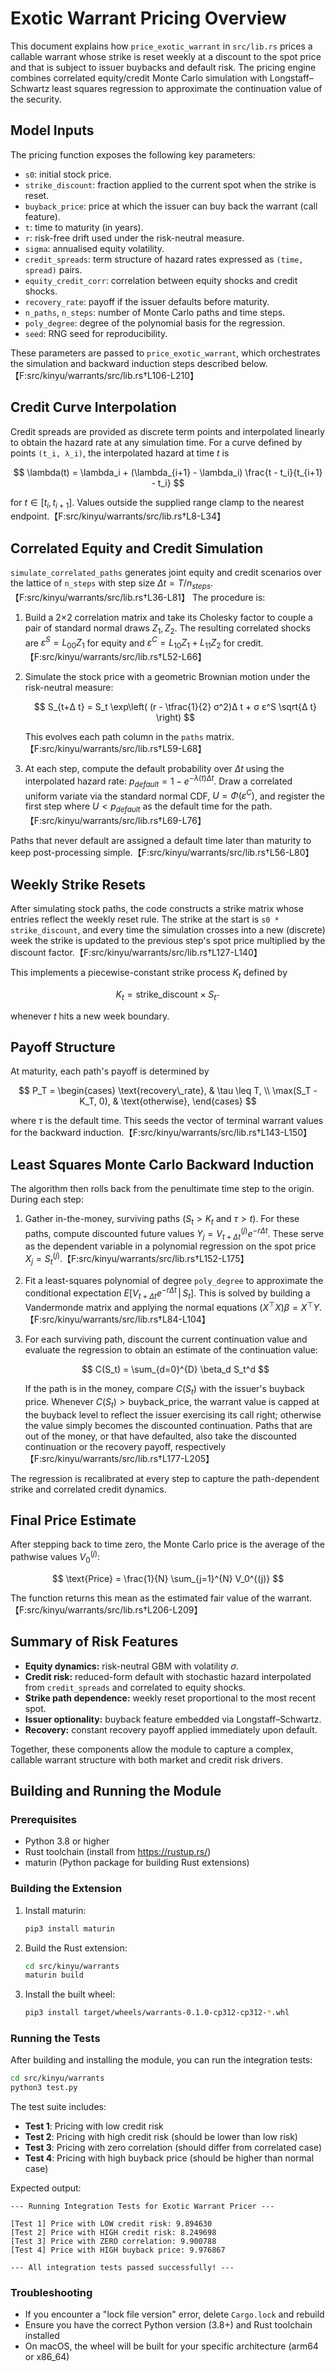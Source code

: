 # Exotic Warrant Pricing Overview

This document explains how `price_exotic_warrant` in `src/lib.rs` prices a callable
warrant whose strike is reset weekly at a discount to the spot price and that is
subject to issuer buybacks and default risk. The pricing engine combines
correlated equity/credit Monte Carlo simulation with Longstaff–Schwartz least
squares regression to approximate the continuation value of the security.

## Model Inputs

The pricing function exposes the following key parameters:

- `s0`: initial stock price.
- `strike_discount`: fraction applied to the current spot when the strike is reset.
- `buyback_price`: price at which the issuer can buy back the warrant (call feature).
- `t`: time to maturity (in years).
- `r`: risk-free drift used under the risk-neutral measure.
- `sigma`: annualised equity volatility.
- `credit_spreads`: term structure of hazard rates expressed as `(time, spread)` pairs.
- `equity_credit_corr`: correlation between equity shocks and credit shocks.
- `recovery_rate`: payoff if the issuer defaults before maturity.
- `n_paths`, `n_steps`: number of Monte Carlo paths and time steps.
- `poly_degree`: degree of the polynomial basis for the regression.
- `seed`: RNG seed for reproducibility.

These parameters are passed to `price_exotic_warrant`, which orchestrates the
simulation and backward induction steps described below.【F:src/kinyu/warrants/src/lib.rs†L106-L210】

## Credit Curve Interpolation

Credit spreads are provided as discrete term points and interpolated linearly to
obtain the hazard rate at any simulation time. For a curve defined by points
`(t_i, λ_i)`, the interpolated hazard at time $t$ is

$$
\lambda(t) = \lambda_i + (\lambda_{i+1} - \lambda_i) \frac{t - t_i}{t_{i+1} - t_i}
$$

for $t \in [t_i, t_{i+1}]$. Values outside the supplied range clamp to the
nearest endpoint.【F:src/kinyu/warrants/src/lib.rs†L8-L34】

## Correlated Equity and Credit Simulation

`simulate_correlated_paths` generates joint equity and credit scenarios over the
lattice of `n_steps` with step size $\Delta t = T / n_{steps}$.【F:src/kinyu/warrants/src/lib.rs†L36-L81】 The procedure is:

1. Build a 2×2 correlation matrix and take its Cholesky factor to couple a pair
   of standard normal draws $Z_1, Z_2$. The resulting correlated shocks are
   $ε^S = L_{00} Z_1$ for equity and $ε^C = L_{10} Z_1 + L_{11} Z_2$ for credit.【F:src/kinyu/warrants/src/lib.rs†L52-L66】
2. Simulate the stock price with a geometric Brownian motion under the
   risk-neutral measure:

   $$
   S_{t+Δ t} = S_t \exp\left( (r - \tfrac{1}{2} σ^2)Δ t + σ ε^S \sqrt{Δ t} \right)
   $$

   This evolves each path column in the `paths` matrix.【F:src/kinyu/warrants/src/lib.rs†L59-L68】
3. At each step, compute the default probability over $Δ t$ using the
   interpolated hazard rate: $p_{default} = 1 - e^{-λ(t) Δ t}$. Draw a
   correlated uniform variate via the standard normal CDF, $U = Φ(ε^C)$, and
   register the first step where $U < p_{default}$ as the default time for the path.【F:src/kinyu/warrants/src/lib.rs†L69-L76】

Paths that never default are assigned a default time later than maturity to keep
post-processing simple.【F:src/kinyu/warrants/src/lib.rs†L56-L80】

## Weekly Strike Resets

After simulating stock paths, the code constructs a strike matrix whose entries
reflect the weekly reset rule. The strike at the start is `s0 * strike_discount`,
and every time the simulation crosses into a new (discrete) week the strike is
updated to the previous step's spot price multiplied by the discount factor.【F:src/kinyu/warrants/src/lib.rs†L127-L140】

This implements a piecewise-constant strike process $K_t$ defined by

$$
K_t = \text{strike\_discount} \times S_{t^-}
$$

whenever $t$ hits a new week boundary.

## Payoff Structure

At maturity, each path's payoff is determined by

$$
P_T = 
\begin{cases}
\text{recovery\_rate}, & \tau \leq T, \\
\max(S_T - K_T, 0), & \text{otherwise},
\end{cases}
$$

where $\tau$ is the default time. This seeds the vector of terminal warrant
values for the backward induction.【F:src/kinyu/warrants/src/lib.rs†L143-L150】

## Least Squares Monte Carlo Backward Induction

The algorithm then rolls back from the penultimate time step to the origin.
During each step:

1. Gather in-the-money, surviving paths ($S_t > K_t$ and $\tau > t$). For
   these paths, compute discounted future values $Y_j = V_{t+Δ t}^{(j)} e^{-r Δ t}$.
   These serve as the dependent variable in a polynomial regression on the spot
   price $X_j = S_t^{(j)}$.【F:src/kinyu/warrants/src/lib.rs†L152-L175】
2. Fit a least-squares polynomial of degree `poly_degree` to approximate the
   conditional expectation $E[V_{t+Δ t} e^{-r Δ t} \,|\, S_t]$. This is solved by
   building a Vandermonde matrix and applying the normal equations
   $(X^\top X) \beta = X^\top Y$.【F:src/kinyu/warrants/src/lib.rs†L84-L104】
3. For each surviving path, discount the current continuation value and evaluate
   the regression to obtain an estimate of the continuation value:

   $$
   C(S_t) = \sum_{d=0}^{D} \beta_d S_t^d
   $$

   If the path is in the money, compare $C(S_t)$ with the issuer's buyback
   price. Whenever $C(S_t) > \text{buyback\_price}$, the warrant value is
   capped at the buyback level to reflect the issuer exercising its call right; otherwise
   the value simply becomes the discounted continuation. Paths that are out of the
   money, or that have defaulted, also take the discounted continuation or the
   recovery payoff, respectively【F:src/kinyu/warrants/src/lib.rs†L177-L205】

The regression is recalibrated at every step to capture the path-dependent
strike and correlated credit dynamics.

## Final Price Estimate

After stepping back to time zero, the Monte Carlo price is the average of the
pathwise values $V_0^{(j)}$:

$$
\text{Price} = \frac{1}{N} \sum_{j=1}^{N} V_0^{(j)}
$$

The function returns this mean as the estimated fair value of the warrant.【F:src/kinyu/warrants/src/lib.rs†L206-L209】

## Summary of Risk Features

- **Equity dynamics:** risk-neutral GBM with volatility $σ$.
- **Credit risk:** reduced-form default with stochastic hazard interpolated from
  `credit_spreads` and correlated to equity shocks.
- **Strike path dependence:** weekly reset proportional to the most recent spot.
- **Issuer optionality:** buyback feature embedded via Longstaff–Schwartz.
- **Recovery:** constant recovery payoff applied immediately upon default.

Together, these components allow the module to capture a complex, callable
warrant structure with both market and credit risk drivers.

## Building and Running the Module

### Prerequisites

- Python 3.8 or higher
- Rust toolchain (install from https://rustup.rs/)
- maturin (Python package for building Rust extensions)

### Building the Extension

1. Install maturin:
   ```bash
   pip3 install maturin
   ```

2. Build the Rust extension:
   ```bash
   cd src/kinyu/warrants
   maturin build
   ```

3. Install the built wheel:
   ```bash
   pip3 install target/wheels/warrants-0.1.0-cp312-cp312-*.whl
   ```

### Running the Tests

After building and installing the module, you can run the integration tests:

```bash
cd src/kinyu/warrants
python3 test.py
```

The test suite includes:
- **Test 1**: Pricing with low credit risk
- **Test 2**: Pricing with high credit risk (should be lower than low risk)
- **Test 3**: Pricing with zero correlation (should differ from correlated case)
- **Test 4**: Pricing with high buyback price (should be higher than normal case)

Expected output:
```
--- Running Integration Tests for Exotic Warrant Pricer ---

[Test 1] Price with LOW credit risk: 9.894630
[Test 2] Price with HIGH credit risk: 8.249698
[Test 3] Price with ZERO correlation: 9.900788
[Test 4] Price with HIGH buyback price: 9.976867

--- All integration tests passed successfully! ---
```

### Troubleshooting

- If you encounter a "lock file version" error, delete `Cargo.lock` and rebuild
- Ensure you have the correct Python version (3.8+) and Rust toolchain installed
- On macOS, the wheel will be built for your specific architecture (arm64 or x86_64)
